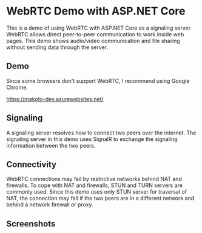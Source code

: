 # WebRTC Demo with ASP.NET Core
This is a demo of using WebRTC with ASP.NET Core as a signaling server.
WebRTC allows direct peer-to-peer communication to work inside web pages.
This demo shows audio/video communication and file sharing without sending data through the server.

## Demo
Since some browsers don't support WebRTC, I recommend using Google Chrome.

https://makoto-dev.azurewebsites.net/

## Signaling
A signaling server resolves how to connect two peers over the internet.
The signaling server in this demo uses SignalR to exchange the signaling information between the two peers.

## Connectivity
WebRTC connections may fail by restrictive networks behind NAT and firewalls.
To cope with NAT and firewalls, STUN and TURN servers are commonly used.
Since this demo uses only STUN server for traversal of NAT, the connection may fail if the two peers are in a different network and behind a network firewall or proxy.

## Screenshots
